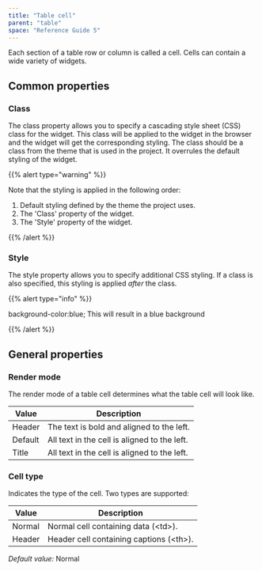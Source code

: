```yaml
---
title: "Table cell"
parent: "table"
space: "Reference Guide 5"
---
```



Each section of a table row or column is called a cell. Cells can contain a wide variety of widgets.

## Common properties

### Class

The class property allows you to specify a cascading style sheet (CSS) class for the widget. This class will be applied to the widget in the browser and the widget will get the corresponding styling. The class should be a class from the theme that is used in the project. It overrules the default styling of the widget.

{{% alert type="warning" %}}

Note that the styling is applied in the following order:

1.  Default styling defined by the theme the project uses.
2.  The 'Class' property of the widget.
3.  The 'Style' property of the widget.

{{% /alert %}}

### Style

The style property allows you to specify additional CSS styling. If a class is also specified, this styling is applied _after_ the class.

{{% alert type="info" %}}

background-color:blue;
This will result in a blue background

{{% /alert %}}

## General properties

### Render mode

The render mode of a table cell determines what the table cell will look like.

<table><thead><tr><th class="confluenceTh">Value</th><th class="confluenceTh">Description</th></tr></thead><tbody><tr><td class="confluenceTd">Header</td><td class="confluenceTd">The text is bold and aligned to the left.</td></tr><tr><td class="confluenceTd">Default</td><td class="confluenceTd">All text in the cell is aligned to the left.</td></tr><tr><td class="confluenceTd">Title</td><td class="confluenceTd">All text in the cell is aligned to the left.</td></tr></tbody></table>

### Cell type

Indicates the type of the cell. Two types are supported:

<table><thead><tr><th class="confluenceTh">Value</th><th class="confluenceTh">Description</th></tr></thead><tbody><tr><td class="confluenceTd">Normal</td><td class="confluenceTd">Normal cell containing data (&lt;td&gt;).</td></tr><tr><td class="confluenceTd">Header</td><td class="confluenceTd">Header cell containing captions (&lt;th&gt;).</td></tr></tbody></table>

_Default value:_ Normal
